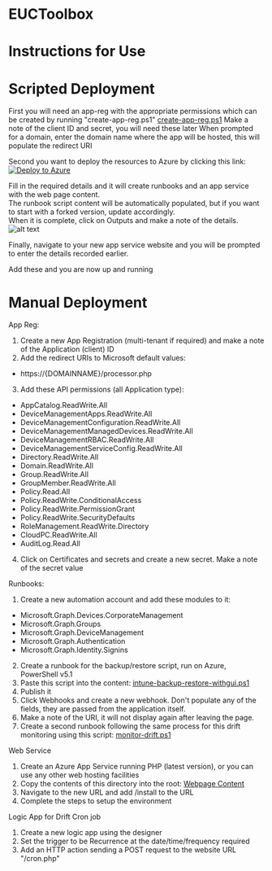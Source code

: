 # EUCToolbox
# Instructions for Use

# Scripted Deployment

First you will need an app-reg with the appropriate permissions which can be created by running "create-app-reg.ps1"
[create-app-reg.ps1](https://raw.githubusercontent.com/andrew-s-taylor/EUCToolbox/refs/heads/main/Intune-Manage/Install%20Scripts/create-app-reg.ps1)
  Make a note of the client ID and secret, you will need these later
  When prompted for a domain, enter the domain name where the app will be hosted, this will populate the redirect URI

Second you want to deploy the resources to Azure by clicking this link:
[![Deploy to Azure](https://aka.ms/deploytoazurebutton)](https://portal.azure.com/#create/Microsoft.Template/uri/https%3A%2F%2Fraw.githubusercontent.com%2Fandrew-s-taylor%2FEUCToolbox%2Fmain%2FIntune-Manage%2FInstall%2520Scripts%2Farm-template.json)

Fill in the required details and it will create runbooks and an app service with the web page content.  
The runbook script content will be automatically populated, but if you want to start with a forked version, update accordingly.  
When it is complete, click on Outputs and make a note of the details.  
![alt text](https://euctoolbox.com/images/outputs-image.jpg)  

Finally, navigate to your new app service website and you will be prompted to enter the details recorded earlier.  


Add these and you are now up and running

  
# Manual Deployment

App Reg:
1) Create a new App Registration (multi-tenant if required) and make a note of the Application (client) ID
2) Add the redirect URIs to Microsoft default values:
- https://{DOMAINNAME}/processor.php
3) Add these API permissions (all Application type):
- AppCatalog.ReadWrite.All
- DeviceManagementApps.ReadWrite.All
- DeviceManagementConfiguration.ReadWrite.All
- DeviceManagementManagedDevices.ReadWrite.All
- DeviceManagementRBAC.ReadWrite.All
- DeviceManagementServiceConfig.ReadWrite.All
- Directory.ReadWrite.All
- Domain.ReadWrite.All
- Group.ReadWrite.All
- GroupMember.ReadWrite.All
- Policy.Read.All
- Policy.ReadWrite.ConditionalAccess
- Policy.ReadWrite.PermissionGrant
- Policy.ReadWrite.SecurityDefaults
- RoleManagement.ReadWrite.Directory
- CloudPC.ReadWrite.All
- AuditLog.Read.All
4) Click on Certificates and secrets and create a new secret.  Make a note of the secret value

Runbooks:
1) Create a new automation account and add these modules to it:
- Microsoft.Graph.Devices.CorporateManagement
- Microsoft.Graph.Groups
- Microsoft.Graph.DeviceManagement
- Microsoft.Graph.Authentication
- Microsoft.Graph.Identity.Signins
2) Create a runbook for the backup/restore script, run on Azure, PowerShell v5.1
3) Paste this script into the content:
[intune-backup-restore-withgui.ps1](https://raw.githubusercontent.com/andrew-s-taylor/EUCToolbox/main/Manage-Intune/Runbook%20Script/intune-backup-restore-withgui.ps1)
4) Publish it
5) Click Webhooks and create a new webhook.  Don't populate any of the fields, they are passed from the application itself.
6) Make a note of the URI, it will not display again after leaving the page.
7) Create a second runbook following the same process for this drift monitoring using this script:
[monitor-drift.ps1](https://raw.githubusercontent.com/andrew-s-taylor/EUCToolbox/main/Manage-Intune/Runbook%20Script/monitor-drift.ps1)


Web Service
1) Create an Azure App Service running PHP (latest version), or you can use any other web hosting facilities
2) Copy the contents of this directory into the root:
[Webpage Content](https://github.com/andrew-s-taylor/EUCToolbox/tree/main/Manage-Intune/Webpage%20Content)
3) Navigate to the new URL and add /install to the URL
4) Complete the steps to setup the environment

Logic App for Drift Cron job
1) Create a new logic app using the designer
2) Set the trigger to be Recurrence at the date/time/frequency required
3) Add an HTTP action sending a POST request to the website URL "/cron.php"



